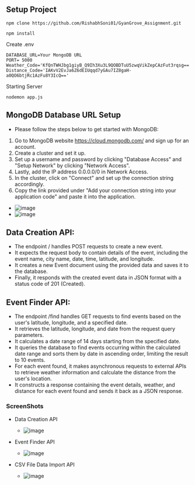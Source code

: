 ## Setup Project
```
npm clone https://github.com/RishabhSoni01/GyanGrove_Assignment.git
```
```
npm install
```
Create .env
```
DATABASE_URL=Your MongoDB URL
PORT= 5000
Weather_Code='KfQnTWHJbg1giyB_Q9Ih3Xu3L9QOBDTuU5zwqVikZepCAzFut3rqsg=='
Distance_Code='IAKvV2EvJa6Z6dEIUqqd7yGAu7IZ8gaH-a0QO6btjRc1AzFu8Y3IcQ=='
```

Starting Server
```
nodemon app.js
```

## MongoDB Database URL Setup
- Please follow the steps below to get started with MongoDB:

1. Go to MongoDB website https://cloud.mongodb.com/ and sign up for an account.
2. Create a cluster and set it up.
3. Set up a username and password by clicking "Database Access" and "Setup Network" by clicking "Network Access".
4. Lastly, add the IP address 0.0.0.0/0 in Network Access.
5. In the cluster, click on "Connect" and set up the connection string accordingly.
6. Copy the link provided under "Add your connection string into your application code" and paste it into the application.

- ![image](https://github.com/RishabhSoni01/GyanGrove_Assignment/assets/80063042/0e9813de-2692-4de9-81dc-0b7cd458e636)
- ![image](https://github.com/RishabhSoni01/GyanGrove_Assignment/assets/80063042/c0b8cc25-e9ee-4afa-b247-4c8aa7003a9f)



## Data Creation API:
- The endpoint / handles POST requests to create a new event.
- It expects the request body to contain details of the event, including the event name, city name, date, time, latitude, and longitude.
- It creates a new Event document using the provided data and saves it to the database.
- Finally, it responds with the created event data in JSON format with a status code of 201 (Created).
## Event Finder API:
- The endpoint /find handles GET requests to find events based on the user's latitude, longitude, and a specified date.
- It retrieves the latitude, longitude, and date from the request query parameters.
- It calculates a date range of 14 days starting from the specified date.
- It queries the database to find events occurring within the calculated date range and sorts them by date in ascending order, limiting the result to 10 events.
- For each event found, it makes asynchronous requests to external APIs to retrieve weather information and calculate the distance from the user's location.
- It constructs a response containing the event details, weather, and distance for each event found and sends it back as a JSON response.


### ScreenShots
- Data Creation API
   - ![image](https://github.com/RishabhSoni01/GyanGrove_Assignment/assets/80063042/c2a35fad-f1b8-4f37-999f-4c80ec1fa593)
     
- Event Finder API
  - ![image](https://github.com/RishabhSoni01/GyanGrove_Assignment/assets/80063042/3e72b9ef-b962-4ed6-bd74-6385d8a3eb79)
    
- CSV File Data Import API
  - ![image](https://github.com/RishabhSoni01/GyanGrove_Assignment/assets/80063042/29f813e9-b857-4a2c-8f09-45043abb084e)



